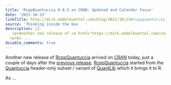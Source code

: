 ```yaml
---
title: 'RcppQuantuccia 0.0.5 on CRAN: Updated and Calendar Focus'
date: '2021-10-23'
linkTitle: http://dirk.eddelbuettel.com/blog/2021/10/23#rcppquantuccia_0.0.5
source: 'Thinking inside the box   '
description: |2-
   <p>Another new release of <a href="https://dirk.eddelbuettel.com/code/rcpp.quantuccia.html">RcppQuantuccia</a> arrived on <a href="https://cran.r-project.org">CRAN</a> today, just a couple of days after the <a href="https://dirk.eddelbuettel.com/blog/2021/10/12#rcppquantuccia_0.0.4">previous release</a>. <a href="https://dirk.eddelbuettel.com/code/rcpp.quantuccia.html">RcppQuantuccia</a> started from the <a href="https://github.com/pcaspers/Quantuccia">Quantuccia</a> header-only subset / variant of <a href="https://github.com/lballabio/quantlib">QuantLib</a> which it brings it to R.</p>
  <p>As ...
disable_comments: true
---
```

 <p>Another new release of <a href="https://dirk.eddelbuettel.com/code/rcpp.quantuccia.html">RcppQuantuccia</a> arrived on <a href="https://cran.r-project.org">CRAN</a> today, just a couple of days after the <a href="https://dirk.eddelbuettel.com/blog/2021/10/12#rcppquantuccia_0.0.4">previous release</a>. <a href="https://dirk.eddelbuettel.com/code/rcpp.quantuccia.html">RcppQuantuccia</a> started from the <a href="https://github.com/pcaspers/Quantuccia">Quantuccia</a> header-only subset / variant of <a href="https://github.com/lballabio/quantlib">QuantLib</a> which it brings it to R.</p>
<p>As ...